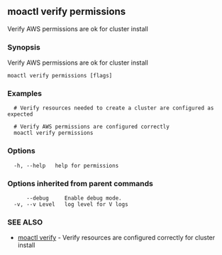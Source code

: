 ## moactl verify permissions

Verify AWS permissions are ok for cluster install

### Synopsis

Verify AWS permissions are ok for cluster install

```
moactl verify permissions [flags]
```

### Examples

```
  # Verify resources needed to create a cluster are configured as expected

  # Verify AWS permissions are configured correctly
  moactl verify permissions
```

### Options

```
  -h, --help   help for permissions
```

### Options inherited from parent commands

```
      --debug     Enable debug mode.
  -v, --v Level   log level for V logs
```

### SEE ALSO

* [moactl verify](moactl_verify.md)	 - Verify resources are configured correctly for cluster install

